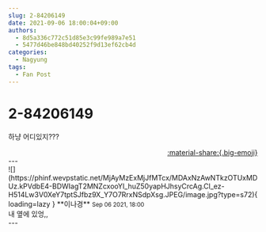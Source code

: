 ```yaml
---
slug: 2-84206149
date: 2021-09-06 18:00:04+09:00
authors:
  - 8d5a336c772c51d85e3c99fe989a7e51
  - 5477d46be848bd40252f9d13ef62cb4d
categories:
  - Nagyung
tags:
  - Fan Post
---
```


# 2-84206149

<div class="post-container" markdown="1">
<div class="content-container md-sidebar__scrollwrap" markdown="1">

하냥 어디있지???

</div>
</div>

<div style="text-align: right;" markdown="1">
<a href="https://weverse.io/fromis9/fanpost/2-84206149" style="text-align: right;">:material-share:{.big-emoji}</a>
</div>
---

<div class="comments-container md-sidebar__scrollwrap" markdown="1">
<div class="comment" markdown="1">
<div class='id-container' markdown="1">
![](https://phinf.wevpstatic.net/MjAyMzExMjJfMTcx/MDAxNzAwNTkzOTUxMDUz.kPVdbE4-BDWIagT2MNZcxooYI_huZ50yapHJhsyCrcAg.Cl_ez-H514Lw3V0XeY7tptSJfbz9X_Y7O7RrxNSdpXsg.JPEG/image.jpg?type=s72){ loading=lazy }
**<span class="artist">이나경</span>** <small>Sep 06 2021, 18:00</small><br>
</div>
<div class='comment-body' markdown="1">
내 옆에 있엉,,
</div>
</div>
</div>
---
